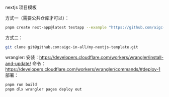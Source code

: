 nextjs 项目模板

方式一（需要公共仓库才可以）：
```bash
pnpm create next-app@latest testapp --example "https://github.com/aigc-in-all/my-nextjs-template"
```

方式二：
```bash
git clone git@github.com:aigc-in-all/my-nextjs-template.git
```

wrangler:
安装：https://developers.cloudflare.com/workers/wrangler/install-and-update/
命令：https://developers.cloudflare.com/workers/wrangler/commands/#deploy-1
部署：
```bash
pnpm run build
pnpm dlx wrangler pages deploy out
```